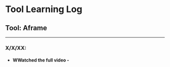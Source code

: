 # Tool Learning Log

## Tool: **Aframe**

---

### X/X/XX:
* <h4>WWatched the full video - <a href="https://www.youtube.com/watch?v=jhEfT9YjLcU"></a> <h4>



<!--
* Links you used today (websites, videos, etc)
* Things you tried, progress you made, etc
* Challenges, a-ha moments, etc
* Questions you still have
* What you're going to try next
-->
